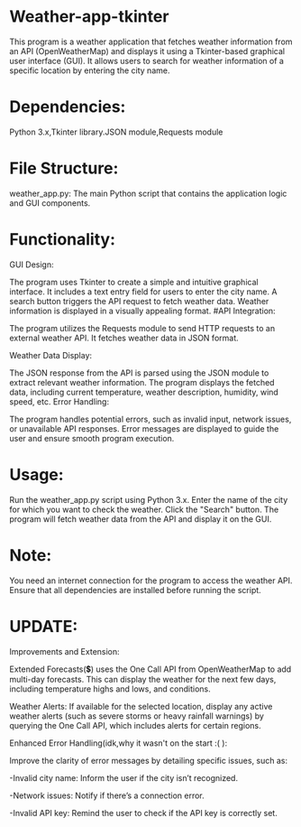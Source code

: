 # Weather-app-tkinter
This program is a weather application that fetches weather information from an API (OpenWeatherMap)  and displays it using a Tkinter-based graphical user interface (GUI). It allows users to search for weather information of a specific location by entering the city name.

# Dependencies:
Python 3.x,Tkinter library.JSON module,Requests module

# File Structure:
weather_app.py: The main Python script that contains the application logic and GUI components.

# Functionality:

GUI Design:

The program uses Tkinter to create a simple and intuitive graphical interface.
It includes a text entry field for users to enter the city name.
A search button triggers the API request to fetch weather data.
Weather information is displayed in a visually appealing format.
#API Integration:

The program utilizes the Requests module to send HTTP requests to an external weather API.
It fetches weather data in JSON format.

Weather Data Display:

The JSON response from the API is parsed using the JSON module to extract relevant weather information.
The program displays the fetched data, including current temperature, weather description, humidity, wind speed, etc.
Error Handling:

The program handles potential errors, such as invalid input, network issues, or unavailable API responses.
Error messages are displayed to guide the user and ensure smooth program execution.

# Usage:

Run the weather_app.py script using Python 3.x.
Enter the name of the city for which you want to check the weather.
Click the "Search" button.
The program will fetch weather data from the API and display it on the GUI.

# Note:
You need an internet connection for the program to access the weather API.
Ensure that all dependencies are installed before running the script.

# UPDATE:
 Improvements and Extension: 

Extended Forecasts(💲) uses the One Call API from OpenWeatherMap to add multi-day forecasts. This can display the weather for the next few days, including temperature highs and lows, and conditions.

Weather Alerts: If available for the selected location, display any active weather alerts (such as severe storms or heavy rainfall warnings) by querying the One Call API, which includes alerts for certain regions.

 Enhanced Error Handling(idk,why it wasn't on the start :( ): 

 Improve the clarity of error messages by detailing specific issues, such as:

 -Invalid city name: Inform the user if the city isn’t recognized.

 -Network issues: Notify if there’s a connection error.
 
 -Invalid API key: Remind the user to check if the API key is correctly set.
 
